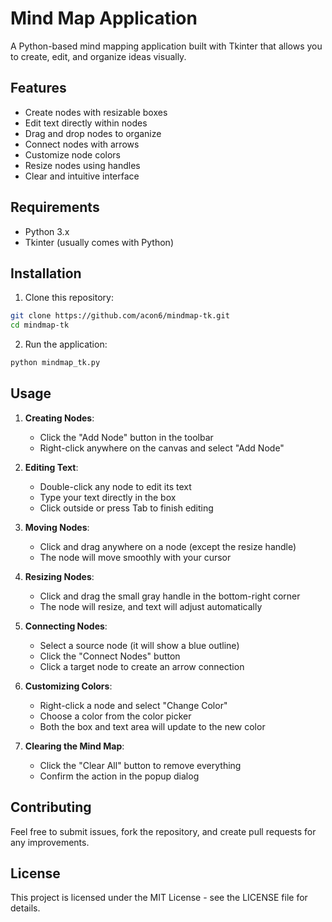 # Mind Map Application

A Python-based mind mapping application built with Tkinter that allows you to create, edit, and organize ideas visually.

## Features

- Create nodes with resizable boxes
- Edit text directly within nodes
- Drag and drop nodes to organize
- Connect nodes with arrows
- Customize node colors
- Resize nodes using handles
- Clear and intuitive interface

## Requirements

- Python 3.x
- Tkinter (usually comes with Python)

## Installation

1. Clone this repository:
```bash
git clone https://github.com/acon6/mindmap-tk.git
cd mindmap-tk
```

2. Run the application:
```bash
python mindmap_tk.py
```

## Usage

1. **Creating Nodes**:
   - Click the "Add Node" button in the toolbar
   - Right-click anywhere on the canvas and select "Add Node"

2. **Editing Text**:
   - Double-click any node to edit its text
   - Type your text directly in the box
   - Click outside or press Tab to finish editing

3. **Moving Nodes**:
   - Click and drag anywhere on a node (except the resize handle)
   - The node will move smoothly with your cursor

4. **Resizing Nodes**:
   - Click and drag the small gray handle in the bottom-right corner
   - The node will resize, and text will adjust automatically

5. **Connecting Nodes**:
   - Select a source node (it will show a blue outline)
   - Click the "Connect Nodes" button
   - Click a target node to create an arrow connection

6. **Customizing Colors**:
   - Right-click a node and select "Change Color"
   - Choose a color from the color picker
   - Both the box and text area will update to the new color

7. **Clearing the Mind Map**:
   - Click the "Clear All" button to remove everything
   - Confirm the action in the popup dialog

## Contributing

Feel free to submit issues, fork the repository, and create pull requests for any improvements.

## License

This project is licensed under the MIT License - see the LICENSE file for details.